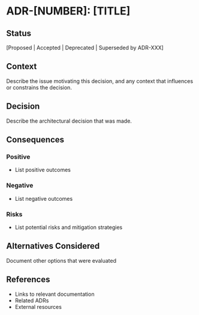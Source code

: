 # ADR-[NUMBER]: [TITLE]

## Status
[Proposed | Accepted | Deprecated | Superseded by ADR-XXX]

## Context
Describe the issue motivating this decision, and any context that influences or constrains the decision.

## Decision
Describe the architectural decision that was made.

## Consequences

### Positive
- List positive outcomes

### Negative
- List negative outcomes

### Risks
- List potential risks and mitigation strategies

## Alternatives Considered
Document other options that were evaluated

## References
- Links to relevant documentation
- Related ADRs
- External resources
